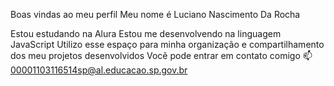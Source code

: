 Boas vindas ao meu perfil 
Meu nome é Luciano Nascimento Da Rocha

Estou estudando na Alura
Estou me desenvolvendo na linguagem JavaScript
Utilizo esse espaço para minha organização e compartilhamento dos meu projetos desenvolvidos
Você pode entrar em contato comigo 📫
00001103116514sp@al.educacao.sp.gov.br
